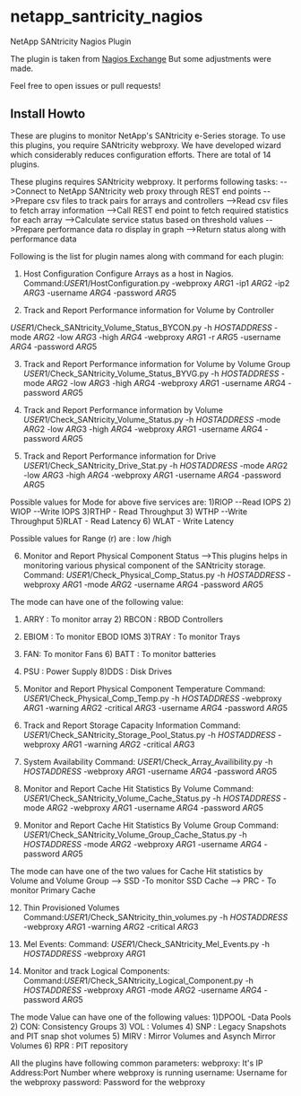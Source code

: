 # netapp_santricity_nagios
NetApp SANtricity Nagios Plugin

The plugin is taken from [Nagios Exchange](https://exchange.nagios.org/directory/Plugins/Hardware/Storage-Systems/SAN-and-NAS/NetApp/NetApp-SANtricity-Plug-2Din-for-Nagios/details)
But some adjustments were made.

Feel free to open issues or pull requests!

## Install Howto

These are plugins to monitor NetApp's SANtricity e-Series storage. To use this plugins, you require SANtricity webproxy. We have developed wizard which considerably reduces configuration efforts.
There are total of 14 plugins.

These plugins requires SANtricity webproxy. It performs following tasks:
-->Connect to NetApp SANtricity web proxy through REST end points
-->Prepare csv files to track pairs for arrays and controllers
-->Read csv files to fetch array information
-->Call REST end point to fetch required statistics for each array
-->Calculate service status based on threshold values
-->Prepare performance data ro display in graph
-->Return status along with performance data

Following is the list for plugin names along with command for each plugin:
1) Host Configuration
Configure Arrays as a host in Nagios.
Command:$USER1$/HostConfiguration.py -webproxy $ARG1$ -ip1 $ARG2$ -ip2 $ARG3$ -username $ARG4$ -password $ARG5$

2) Track and Report Performance information for Volume by Controller

$USER1$/Check_SANtricity_Volume_Status_BYCON.py -h $HOSTADDRESS$ -mode $ARG2$ -low $ARG3$ -high $ARG4$ -webproxy $ARG1$ -r $ARG5$ -username $ARG4$ -password $ARG5$

3) Track and Report Performance information for Volume by Volume Group
$USER1$/Check_SANtricity_Volume_Status_BYVG.py -h $HOSTADDRESS$ -mode $ARG2$ -low $ARG3$ -high $ARG4$ -webproxy $ARG1$ -username $ARG4$ -password $ARG5$

4) Track and Report Performance information by Volume
$USER1$/Check_SANtricity_Volume_Status.py -h $HOSTADDRESS$ -mode $ARG2$ -low $ARG3$ -high $ARG4$ -webproxy $ARG1$ -username $ARG4$ -password $ARG5$

5) Track and Report Performance information for Drive
$USER1$/Check_SANtricity_Drive_Stat.py -h $HOSTADDRESS$ -mode $ARG2$ -low $ARG3$ -high $ARG4$ -webproxy $ARG1$ -username $ARG4$ -password $ARG5$


Possible values for Mode for above five services are:
1)RIOP --Read IOPS 2) WIOP --Write IOPS
3)RTHP - Read Throughput 3) WTHP --Write Throughput
5)RLAT - Read Latency 6) WLAT - Write Latency

Possible values for Range (r) are : low /high

6) Monitor and Report Physical Component Status
-->This plugins helps in monitoring various physical component of the SANtricity storage.
Command: $USER1$/Check_Physical_Comp_Status.py -h $HOSTADDRESS$ -webproxy $ARG1$ -mode $ARG2$ -username $ARG4$ -password $ARG5$

The mode can have one of the following value:
1) ARRY : To monitor array 2) RBCON : RBOD Controllers
3) EBIOM : To monitor EBOD IOMS 3)TRAY : To monitor Trays
5) FAN: To monitor Fans 6) BATT : To monitor batteries
7) PSU : Power Supply 8)DDS : Disk Drives

7) Monitor and Report Physical Component Temperature
Command: $USER1$/Check_Physical_Comp_Temp.py -h $HOSTADDRESS$ -webproxy $ARG1$ -warning $ARG2$ -critical $ARG3$ -username $ARG4$ -password $ARG5$

8) Track and Report Storage Capacity Information
Command: $USER1$/Check_SANtricity_Storage_Pool_Status.py -h $HOSTADDRESS$ -webproxy $ARG1$ -warning $ARG2$ -critical $ARG3$

9) System Availability
Command: $USER1$/Check_Array_Availibility.py -h $HOSTADDRESS$ -webproxy $ARG1$ -username $ARG4$ -password $ARG5$

10) Monitor and Report Cache Hit Statistics By Volume
Command: $USER1$/Check_SANtricity_Volume_Cache_Status.py -h $HOSTADDRESS$ -mode $ARG2$ -webproxy $ARG1$ -username $ARG4$ -password $ARG5$

11) Monitor and Report Cache Hit Statistics By Volume Group
Command: $USER1$/Check_SANtricity_Volume_Group_Cache_Status.py -h $HOSTADDRESS$ -mode $ARG2$ -webproxy $ARG1$ -username $ARG4$ -password $ARG5$

The mode can have one of the two values for Cache Hit statistics by Volume and Volume Group
--> SSD -To monitor SSD Cache
--> PRC - To monitor Primary Cache

12) Thin Provisioned Volumes
Command:$USER1$/Check_SANtricity_thin_volumes.py -h $HOSTADDRESS$ -webproxy $ARG1$ -warning $ARG2$ -critical $ARG3$

13) Mel Events:
Command: $USER1$/Check_SANtricity_Mel_Events.py -h $HOSTADDRESS$ -webproxy $ARG1$

14) Monitor and track Logical Components:
Command:$USER1$/Check_SANtricity_Logical_Component.py -h $HOSTADDRESS$ -webproxy $ARG1$ -mode $ARG2$ -username $ARG4$ -password $ARG5$

The mode Value can have one of the following values:
1)DPOOL -Data Pools 2) CON: Consistency Groups
3) VOL : Volumes 4) SNP : Legacy Snapshots and PIT snap shot volumes
5) MIRV : Mirror Volumes and Asynch Mirror Volumes
6) RPR : PIT repository

All the plugins have following common parameters:
webproxy: It's IP Address:Port Number where webproxy is running
username: Username for the webproxy
password: Password for the webproxy
